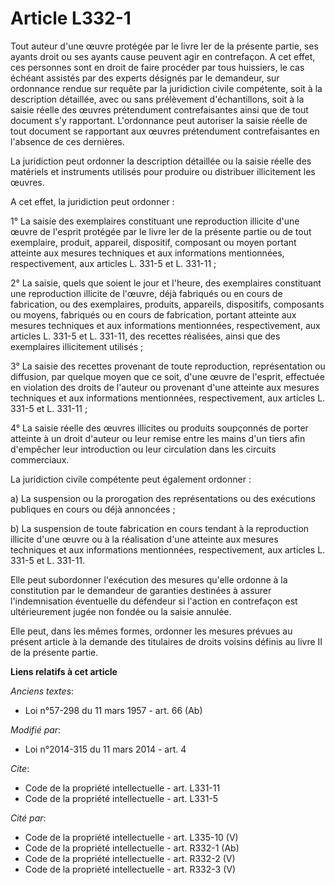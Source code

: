 # Article L332-1

Tout auteur d'une œuvre protégée par le livre Ier de la présente partie, ses ayants droit ou ses ayants cause peuvent agir en
contrefaçon. A cet effet, ces personnes sont en droit de faire procéder par tous huissiers, le cas échéant assistés par des
experts désignés par le demandeur, sur ordonnance rendue sur requête par la juridiction civile compétente, soit à la
description détaillée, avec ou sans prélèvement d'échantillons, soit à la saisie réelle des œuvres prétendument
contrefaisantes ainsi que de tout document s'y rapportant. L'ordonnance peut autoriser la saisie réelle de tout document se
rapportant aux œuvres prétendument contrefaisantes en l'absence de ces dernières. 

La juridiction peut ordonner la description détaillée ou la saisie réelle des matériels et instruments utilisés pour produire
ou distribuer illicitement les œuvres. 

A cet effet, la juridiction peut ordonner : 

1° La saisie des exemplaires constituant une reproduction illicite d'une œuvre de l'esprit protégée par le livre Ier de la
présente partie ou de tout exemplaire, produit, appareil, dispositif, composant ou moyen portant atteinte aux mesures
techniques et aux informations mentionnées, respectivement, aux articles L. 331-5 et L. 331-11 ; 

2° La saisie, quels que soient le jour et l'heure, des exemplaires constituant une reproduction illicite de l'œuvre, déjà
fabriqués ou en cours de fabrication, ou des exemplaires, produits, appareils, dispositifs, composants ou moyens, fabriqués
ou en cours de fabrication, portant atteinte aux mesures techniques et aux informations mentionnées, respectivement, aux
articles L. 331-5 et L. 331-11, des recettes réalisées, ainsi que des exemplaires illicitement utilisés ; 

3° La saisie des recettes provenant de toute reproduction, représentation ou diffusion, par quelque moyen que ce soit, d'une
œuvre de l'esprit, effectuée en violation des droits de l'auteur ou provenant d'une atteinte aux mesures techniques et aux
informations mentionnées, respectivement, aux articles L. 331-5 et L. 331-11 ; 

4° La saisie réelle des œuvres illicites ou produits soupçonnés de porter atteinte à un droit d'auteur ou leur remise entre
les mains d'un tiers afin d'empêcher leur introduction ou leur circulation dans les circuits commerciaux. 

La juridiction civile compétente peut également ordonner : 

a) La suspension ou la prorogation des représentations ou des exécutions publiques en cours ou déjà annoncées ; 

b) La suspension de toute fabrication en cours tendant à la reproduction illicite d'une œuvre ou à la réalisation d'une
atteinte aux mesures techniques et aux informations mentionnées, respectivement, aux articles L. 331-5 et L. 331-11. 

Elle peut subordonner l'exécution des mesures qu'elle ordonne à la constitution par le demandeur de garanties destinées à
assurer l'indemnisation éventuelle du défendeur si l'action en contrefaçon est ultérieurement jugée non fondée ou la saisie
annulée. 

Elle peut, dans les mêmes formes, ordonner les mesures prévues au présent article à la demande des titulaires de droits
voisins définis au livre II de la présente partie.

**Liens relatifs à cet article**

_Anciens textes_:

  - Loi n°57-298 du 11 mars 1957 - art. 66 (Ab)

_Modifié par_:

  - Loi n°2014-315 du 11 mars 2014 - art. 4

_Cite_:

  - Code de la propriété intellectuelle - art. L331-11
  - Code de la propriété intellectuelle - art. L331-5

_Cité par_:

  - Code de la propriété intellectuelle - art. L335-10 (V)
  - Code de la propriété intellectuelle - art. R332-1 (Ab)
  - Code de la propriété intellectuelle - art. R332-2 (V)
  - Code de la propriété intellectuelle - art. R332-3 (V)
